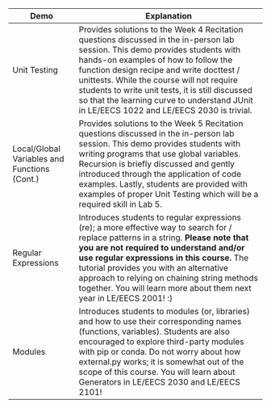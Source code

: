 | Demo | Explanation |
| ----- | ----- |
| Unit Testing | Provides solutions to the Week 4 Recitation questions discussed in the in-person lab session. This demo provides students with hands-on examples of how to follow the function design recipe and write docttest / unittests. While the course will not require students to write unit tests, it is still discussed so that the learning curve to understand JUnit in LE/EECS 1022 and LE/EECS 2030 is trivial. |
| Local/Global Variables and Functions (Cont.) | Provides solutions to the Week 5 Recitation questions discussed in the in-person lab session. This demo provides students with writing programs that use global variables. Recursion is briefly discussed and gently introduced through the application of code examples. Lastly, students are provided with examples of proper Unit Testing which will be a required skill in Lab 5. |
| Regular Expressions | Introduces students to regular expressions (re); a more effective way to search for / replace patterns in a string. **Please note that you are not required to understand and/or use regular expressions in this course.** The tutorial provides you with an alternative approach to relying on chaining string methods together. You will learn more about them next year in LE/EECS 2001! :)|
| Modules | Introduces students to modules (or, libraries) and how to use their corresponding names (functions, variables). Students are also encouraged to explore third-party modules with pip or conda. Do not worry about how external.py works; it is somewhat out of the scope of this course. You will learn about Generators in LE/EECS 2030 and LE/EECS 2101!|